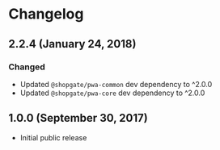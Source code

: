 # Changelog

## 2.2.4 (January 24, 2018)

### Changed

- Updated `@shopgate/pwa-common` dev dependency to ^2.0.0
- Updated `@shopgate/pwa-core` dev dependency to ^2.0.0

## 1.0.0 (September 30, 2017)

- Initial public release
